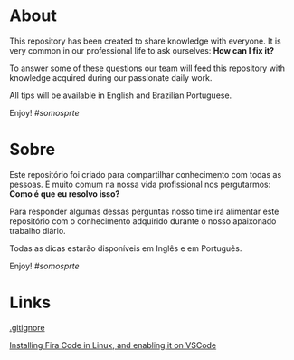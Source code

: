 # About

This repository has been created to share knowledge with everyone. It is very common in our professional life to ask ourselves: **How can I fix it?**

To answer some of these questions our team will feed this repository with knowledge acquired during our passionate daily work.

All tips will be available in English and Brazilian Portuguese.

Enjoy! *#somosprte*

# Sobre

Este repositório foi criado para compartilhar conhecimento com todas as pessoas. É muito comum na nossa vida profissional nos pergutarmos: **Como é que eu resolvo isso?**

Para responder algumas dessas perguntas nosso time irá alimentar este repositório com o conhecimento adquirido durante o nosso apaixonado trabalho diário.

Todas as dicas estarão disponíveis em Inglês e em Português.

Enjoy! *#somosprte*


# Links

[.gitignore](https://github.com/somosprte/shared-useful-knowledge/tree/master/.gitgnore)

[Installing Fira Code in Linux, and enabling it on VSCode](https://gist.github.com/lucasGabrielDeAA/406259a383060355b40529d1173c8f33)